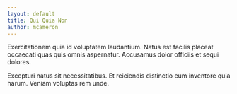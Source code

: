 ```yaml
---
layout: default
title: Qui Quia Non
author: mcameron
---
```


Exercitationem quia id voluptatem laudantium. Natus est facilis placeat occaecati quas quis omnis aspernatur. Accusamus dolor officiis et sequi dolores.

Excepturi natus sit necessitatibus. Et reiciendis distinctio eum inventore quia harum. Veniam voluptas rem unde.
